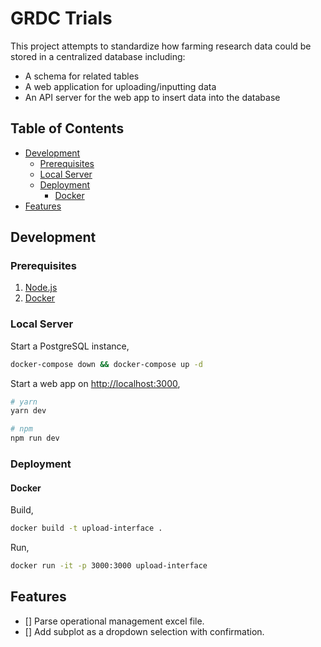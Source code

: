 # GRDC Trials

This project attempts to standardize how farming research data could be stored in a centralized database
including:

- A schema for related tables
- A web application for uploading/inputting data
- An API server for the web app to insert data into the database

## Table of Contents

<!-- vim-markdown-toc GFM -->

* [Development](#development)
    * [Prerequisites](#prerequisites)
    * [Local Server](#local-server)
    * [Deployment](#deployment)
        * [Docker](#docker)
* [Features](#features)

<!-- vim-markdown-toc -->

## Development

### Prerequisites

1.  [Node.js][node-js]
2.  [Docker][docker]

### Local Server

Start a PostgreSQL instance,

```sh
docker-compose down && docker-compose up -d
```

Start a web app on [http://localhost:3000][local-server],

```sh
# yarn
yarn dev

# npm
npm run dev
```

### Deployment

#### Docker

Build,

```sh
docker build -t upload-interface .
```

Run,

```sh
docker run -it -p 3000:3000 upload-interface
```

## Features

- [] Parse operational management excel file.
- [] Add subplot as a dropdown selection with confirmation.

<!-- external -->
[node-js]: https://nodejs.org/
[docker]: https://www.docker.com/

<!-- local -->
[local-server]: http://localhost:3000
